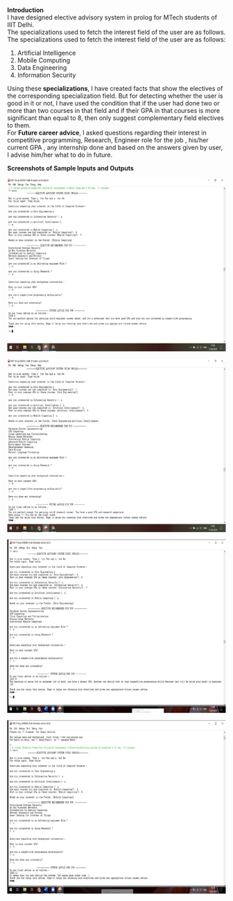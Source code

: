 **Introduction**\
I have designed elective advisory system in prolog for MTech students of IIIT Delhi.\
The specializations used to fetch the interest field of the user are as follows.\
The specializations used to fetch the interest field of the user are as follows:
1. Artificial Intelligence
2. Mobile Computing
3. Data Engineering
4. Information Security

Using these **specializations**, I have created facts that show the electives of the corresponding specialization field. But for detecting whether the user is good in it or not, I have used the condition that if the user had done two or more than two courses in that field and if their GPA in that courses is more significant than equal to 8, then only suggest complementary field electives to them.\
For **Future career advice**, I asked questions regarding their interest in competitive programming, Research, Engineer role for the job , his/her current GPA , any internship done and based on the answers given by user, I advise him/her what to do in future.

**Screenshots of Sample Inputs and Outputs**
<p align="center">
  <img width="800" height="400" src="Screenshots/Program Listing and Screenshots 1.jpg">
</p>
<p align = "center">
</p>

<p align="center">
  <img width="800" height="400" src="Screenshots/Program Listing and Screenshots 2.jpg">
</p>
<p align = "center">
</p>

<p align="center">
  <img width="800" height="400" src="Screenshots/Program Listing and Screenshots 3.jpg">
</p>
<p align = "center">
</p>

<p align="center">
  <img width="800" height="400" src="Screenshots/Program Listing and Screenshots 4.jpg">
</p>
<p align = "center">
</p>
